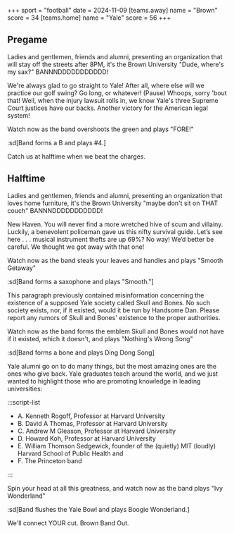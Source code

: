 +++
sport = "football"
date = 2024-11-09
[teams.away]
name = "Brown"
score = 34
[teams.home]
name = "Yale"
score = 56
+++

## Pregame

Ladies and gentlemen, friends and alumni, presenting an organization that will stay off the streets after 8PM, it's the Brown University "Dude, where's my sax?" BANNNDDDDDDDDDDD!

We're always glad to go straight to Yale! After all, where else will we practice our golf swing? Go long, or whatever! (Pause) Whoops, sorry 'bout that! Well, when the injury lawsuit rolls in, we know Yale's three Supreme Court justices have our backs. Another victory for the American legal system!

Watch now as the band overshoots the green and plays "FORE!"

:sd[Band forms a B and plays #4.]

Catch us at halftime when we beat the charges.

## Halftime

Ladies and gentlemen, friends and alumni, presenting an organization that loves home furniture, it's the Brown University "maybe don't sit on THAT couch" BANNNDDDDDDDDDDD!

New Haven. You will never find a more wretched hive of scum and villainy. Luckily, a benevolent policeman gave us this nifty survival guide. Let’s see here . . . musical instrument thefts are up 69%? No way! We’d better be careful. We thought we got away with that one!

Watch now as the band steals your leaves and handles and plays "Smooth Getaway"

:sd[Band forms a saxophone and plays "Smooth."]

This paragraph previously contained misinformation concerning the existence of a supposed Yale society called Skull and Bones. No such society exists, nor, if it existed, would it be run by Handsome Dan. Please report any rumors of Skull and Bones' existence to the proper authorities.

Watch now as the band forms the emblem Skull and Bones would not have if it existed, which it doesn't, and plays "Nothing's Wrong Song"

:sd[Band forms a bone and plays Ding Dong Song]

Yale alumni go on to do many things, but the most amazing ones are the ones who give back. Yale graduates teach around the world, and we just wanted to highlight those who are promoting knowledge in leading universities:

:::script-list

- A. Kenneth Rogoff, Professor at Harvard University
- B. David A Thomas, Professor at Harvard University
- C. Andrew M Gleason, Professor at Harvard University
- D. Howard Koh, Professor at Harvard University
- E. William Thomson Sedgewick, founder of the (quietly) MIT (loudly) Harvard School of Public Health and
- F. The Princeton band

:::

Spin your head at all this greatness, and watch now as the band plays "Ivy Wonderland"

:sd[Band flushes the Yale Bowl and plays Boogie Wonderland.]

We'll connect YOUR cut. Brown Band Out.
